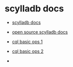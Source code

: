 # scylladb docs

- [scylladb docs](https://docs.scylladb.com/manual/stable/)

- [open source scylladb docs](https://opensource.docs.scylladb.com/stable/architecture/)

- [cql basic ops 1](https://university.scylladb.com/lab-install-and-start-scylladb-part-1-of-2/)

- [cql basic ops 2](https://university.scylladb.com/lab-basic-cql-operations-part-2-of-2/)
- 
